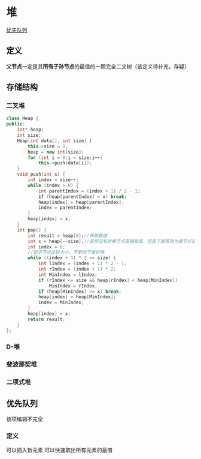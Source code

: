 ---
---

# 堆

[优先队列](https://blog.csdn.net/ACM_hades/article/details/89671679)

## 定义

**父节点**一定是其**所有子孙节点**的最值的一颗完全二叉树（该定义待补充，存疑）

## 存储结构

### 二叉堆

```cpp
class Heap {
public:
    int* heap;
    int size;
    Heap(int data[], int size) {
        this->size = 0;
        heap = new int[size];
        for (int i = 0;i < size;i++)
            this->push(data[i]);
    }
    void push(int x) {
        int index = size++;
        while (index > 0) {
            int parentIndex = (index + 1) / 2 - 1;
            if (heap[parentIndex] < x) break;
            heap[index] = heap[parentIndex];
            index = parentIndex;
        }
        heap[index] = x;
    }
    int pop() {
        int result = heap[0];//获取最值
        int x = heap[--size];//虽然没有对根节点直接赋值，但是下面等效为根节点值为x
        int index = 0;
        //和子节点比较大小，不断向下维护堆
        while ((index + 1) * 2 <= size) {
            int lIndex = (index + 1) * 2 - 1;
            int rIndex = (index + 1) * 2;
            int MinIndex = lIndex;
            if (rIndex <= size && heap[rIndex] < heap[MinIndex])
                MinIndex = rIndex;
            if (heap[MinIndex] >= x) break;
            heap[index] = heap[MinIndex];
            index = MinIndex;
        }
        heap[index] = x;
        return result;
    }
};
```

### D-堆

### 斐波那契堆

### 二项式堆

## 优先队列

该项编辑不完全

### 定义

可以插入新元素
可以快速取出所有元素的最值
